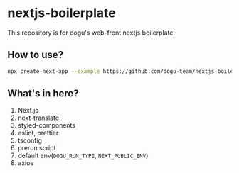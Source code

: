 # nextjs-boilerplate

This repository is for dogu's web-front nextjs boilerplate.

## How to use?

```sh
npx create-next-app --example https://github.com/dogu-team/nextjs-boilerplate
```

## What's in here?

1. Next.js
2. next-translate
3. styled-components
4. eslint, prettier
5. tsconfig
6. prerun script
7. default env(`DOGU_RUN_TYPE`, `NEXT_PUBLIC_ENV`)
8. axios

